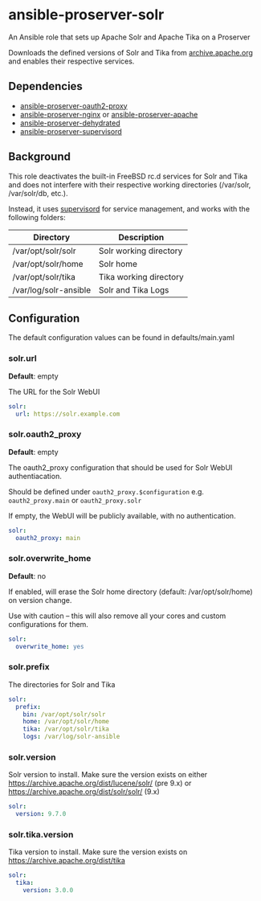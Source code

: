 # ansible-proserver-solr

An Ansible role that sets up Apache Solr and Apache Tika on a Proserver

Downloads the defined versions of Solr and Tika from [archive.apache.org](https://archive.apache.org) and enables their respective services.

## Dependencies
* [ansible-proserver-oauth2-proxy](https://github.com/punktDe/ansible-proserver-oauth2-proxy)
* [ansible-proserver-nginx](https://github.com/punktDe/ansible-proserver-nginx) or [ansible-proserver-apache](https://github.com/punktDe/ansible-proserver-apache)
* [ansible-proserver-dehydrated](https://github.com/punktDe/ansible-proserver-dehydrated)
* [ansible-proserver-supervisord](https://github.com/punktDe/ansible-proserver-supervisord)

## Background

This role deactivates the built-in FreeBSD rc.d services for Solr and Tika and does not interfere with their respective working directories (/var/solr, /var/solr/db, etc.).

Instead, it uses [supervisord](https://github.com/punktDe/ansible-proserver-supervisord) for service management, and works with the following folders:

|Directory|Description|
|---|---|
|/var/opt/solr/solr|Solr working directory|
|/var/opt/solr/home|Solr home|
|/var/opt/solr/tika|Tika working directory|
|/var/log/solr-ansible|Solr and Tika Logs|

## Configuration

The default configuration values can be found in defaults/main.yaml

### solr.url
**Default**: empty

The URL for the Solr WebUI
```yaml
solr:
  url: https://solr.example.com
```

### solr.oauth2_proxy
**Default**: empty

The oauth2_proxy configuration that should be used for Solr WebUI authentiacation.

Should be defined under `oauth2_proxy.$configuration` e.g. `oauth2_proxy.main` or `oauth2_proxy.solr`

If empty, the WebUI will be publicly available, with no authentication.
```yaml
solr:
  oauth2_proxy: main
```

### solr.overwrite_home
**Default**: no

If enabled, will erase the Solr home directory (default: /var/opt/solr/home) on version change.

Use with caution – this will also remove all your cores and custom configurations for them.

```yaml
solr:
  overwrite_home: yes
```

### solr.prefix
The directories for Solr and Tika
```yaml
solr:
  prefix:
    bin: /var/opt/solr/solr
    home: /var/opt/solr/home
    tika: /var/opt/solr/tika
    logs: /var/log/solr-ansible
```

### solr.version
Solr version to install. Make sure the version exists on either https://archive.apache.org/dist/lucene/solr/ (pre 9.x) or https://archive.apache.org/dist/solr/solr/ (9.x)
```yaml
solr:
  version: 9.7.0
```

### solr.tika.version
Tika version to install. Make sure the version exists on https://archive.apache.org/dist/tika
```yaml
solr:
  tika:
    version: 3.0.0
```
